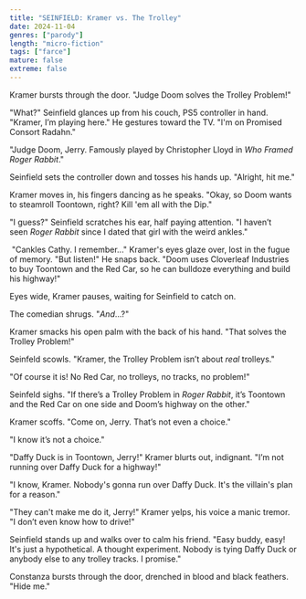 ```yaml
---
title: "SEINFIELD: Kramer vs. The Trolley"
date: 2024-11-04
genres: ["parody"]
length: "micro-fiction"
tags: ["farce"]
mature: false
extreme: false
---
```

Kramer bursts through the door. "Judge Doom solves the Trolley Problem!"

"What?" Seinfield glances up from his couch, PS5 controller in hand. "Kramer, I’m playing here." He gestures toward the TV. "I'm on Promised Consort Radahn."

"Judge Doom, Jerry. Famously played by Christopher Lloyd in _Who Framed Roger Rabbit_."

Seinfield sets the controller down and tosses his hands up. "Alright, hit me."

Kramer moves in, his fingers dancing as he speaks. "Okay, so Doom wants to steamroll Toontown, right? Kill 'em all with the Dip."

"I guess?" Seinfield scratches his ear, half paying attention. "I haven’t seen _Roger Rabbit_ since I dated that girl with the weird ankles."

 "Cankles Cathy. I remember..." Kramer's eyes glaze over, lost in the fugue of memory. "But listen!" He snaps back. "Doom uses Cloverleaf Industries to buy Toontown and the Red Car, so he can bulldoze everything and build his highway!"

Eyes wide, Kramer pauses, waiting for Seinfield to catch on.

The comedian shrugs. "_And_…?"

Kramer smacks his open palm with the back of his hand. "That solves the Trolley Problem!"

Seinfeld scowls. "Kramer, the Trolley Problem isn’t about _real_ trolleys."

"Of course it is! No Red Car, no trolleys, no tracks, no problem!"

Seinfeld sighs. "If there’s a Trolley Problem in _Roger Rabbit_, it’s Toontown and the Red Car on one side and Doom’s highway on the other."

Kramer scoffs. "Come on, Jerry. That’s not even a choice."

"I know it’s not a choice."

"Daffy Duck is in Toontown, Jerry!" Kramer blurts out, indignant. "I’m not running over Daffy Duck for a highway!"

"I know, Kramer. Nobody's gonna run over Daffy Duck. It's the villain's plan for a reason."

"They can't make me do it, Jerry!" Kramer yelps, his voice a manic tremor. "I don’t even know how to drive!" 

Seinfield stands up and walks over to calm his friend. "Easy buddy, easy! It's just a hypothetical. A thought experiment. Nobody is tying Daffy Duck or anybody else to any trolley tracks. I promise."

Constanza bursts through the door, drenched in blood and black feathers. "Hide me."